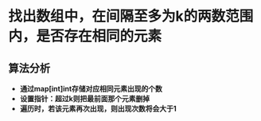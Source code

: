 # 找出数组中，在间隔至多为k的两数范围内，是否存在相同的元素

## 算法分析
- **通过map[int]int存储对应相同元素出现的个数**
- **设置指针：超过k则把最前面那个元素删掉**
- **遍历时，若该元素再次出现，则出现次数将会大于1**

